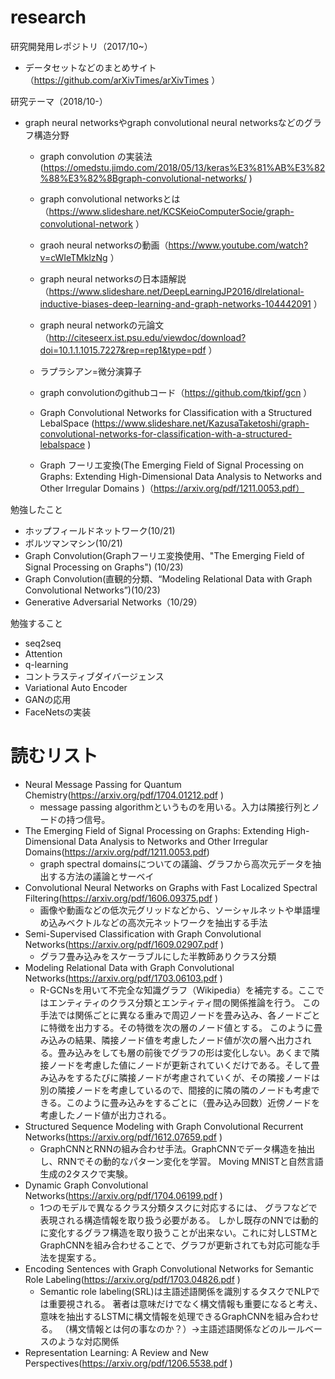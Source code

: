 # research
研究開発用レポジトリ（2017/10~）
  - データセットなどのまとめサイト（https://github.com/arXivTimes/arXivTimes ）

研究テーマ（2018/10-）
  - graph neural networksやgraph convolutional neural networksなどのグラフ構造分野
    - graph convolution の実装法(https://omedstu.jimdo.com/2018/05/13/keras%E3%81%AB%E3%82%88%E3%82%8Bgraph-convolutional-networks/ )
    - graph convolutional networksとは（https://www.slideshare.net/KCSKeioComputerSocie/graph-convolutional-network ）
    - graoh neural networksの動画（https://www.youtube.com/watch?v=cWIeTMklzNg ）
    - graph neural networksの日本語解説（https://www.slideshare.net/DeepLearningJP2016/dlrelational-inductive-biases-deep-learning-and-graph-networks-104442091 ）
    - graph neural networkの元論文（http://citeseerx.ist.psu.edu/viewdoc/download?doi=10.1.1.1015.7227&rep=rep1&type=pdf ）
    - ラプラシアン=微分演算子
    
    - graph convolutionのgithubコード（https://github.com/tkipf/gcn ）
    - Graph Convolutional Networks for Classification with a Structured LebalSpace (https://www.slideshare.net/KazusaTaketoshi/graph-convolutional-networks-for-classification-with-a-structured-lebalspace )
    - Graph フーリエ変換(The Emerging Field of Signal Processing on Graphs: Extending High-Dimensional Data Analysis to Networks and Other Irregular Domains )（https://arxiv.org/pdf/1211.0053.pdf）
    
勉強したこと
  - ホップフィールドネットワーク(10/21)
  - ボルツマンマシン(10/21)
  - Graph Convolution(Graphフーリエ変換使用、"The Emerging Field of Signal Processing on Graphs") (10/23) 
  - Graph Convolution(直観的分類、“Modeling Relational Data with Graph Convolutional Networks”)(10/23)
  - Generative Adversarial Networks（10/29）

勉強すること
  - seq2seq
  - Attention
  - q-learning
  - コントラスティブダイバージェンス
  - Variational Auto Encoder
  - GANの応用
  - FaceNetsの実装
  
# 読むリスト
  - Neural Message Passing for Quantum Chemistry(https://arxiv.org/pdf/1704.01212.pdf )
    - message passing algorithmというものを用いる。入力は隣接行列とノードの持つ信号。
  - The Emerging Field of Signal Processing on Graphs: Extending High-Dimensional Data Analysis to Networks and Other Irregular Domains(https://arxiv.org/pdf/1211.0053.pdf)
    - graph spectral domainsについての議論、グラフから高次元データを抽出する方法の議論とサーベイ
  - Convolutional Neural Networks on Graphs with Fast Localized Spectral Filtering(https://arxiv.org/pdf/1606.09375.pdf )
    - 画像や動画などの低次元グリッドなどから、ソーシャルネットや単語埋め込みベクトルなどの高次元ネットワークを抽出する手法
  - Semi-Supervised Classification with Graph Convolutional Networks(https://arxiv.org/pdf/1609.02907.pdf )
    - グラフ畳み込みをスケーラブルにした半教師ありクラス分類
  - Modeling Relational Data with Graph Convolutional Networks(https://arxiv.org/pdf/1703.06103.pdf )
    - R-GCNsを用いて不完全な知識グラフ（Wikipedia）を補完する。ここではエンティティのクラス分類とエンティティ間の関係推論を行う。
    この手法では関係ごとに異なる重みで周辺ノードを畳み込み、各ノードごとに特徴を出力する。その特徴を次の層のノード値とする。
    このように畳み込みの結果、隣接ノード値を考慮したノード値が次の層へ出力される。畳み込みをしても層の前後でグラフの形は変化しない。あくまで隣接ノードを考慮した値にノードが更新されていくだけである。そして畳み込みをするたびに隣接ノードが考慮されていくが、その隣接ノードは別の隣接ノードを考慮しているので、間接的に隣の隣のノードも考慮できる。このように畳み込みをするごとに（畳み込み回数）近傍ノードを考慮したノード値が出力される。
  - Structured Sequence Modeling with Graph Convolutional Recurrent Networks(https://arxiv.org/pdf/1612.07659.pdf )
    - GraphCNNとRNNの組み合わせ手法。GraphCNNでデータ構造を抽出し、RNNでその動的なパターン変化を学習。
    Moving MNISTと自然言語生成の2タスクで実験。
  - Dynamic Graph Convolutional Networks(https://arxiv.org/pdf/1704.06199.pdf )
    - 1つのモデルで異なるクラス分類タスクに対応するには、
    グラフなどで表現される構造情報を取り扱う必要がある。
    しかし既存のNNでは動的に変化するグラフ構造を取り扱うことが出来ない。これに対しLSTMとGraphCNNを組み合わせることで、グラフが更新されても対応可能な手法を提案する。
  - Encoding Sentences with Graph Convolutional Networks for Semantic Role Labeling(https://arxiv.org/pdf/1703.04826.pdf )
    - Semantic role labeling(SRL)は主語述語関係を識別するタスクでNLPでは重要視される。
    著者は意味だけでなく構文情報も重要になると考え、意味を抽出するLSTMに構文情報を処理できるGraphCNNを組み合わせる。
    （構文情報とは何の事なのか？）→主語述語関係などのルールベースのような対応関係
  - Representation Learning: A Review and New Perspectives(https://arxiv.org/pdf/1206.5538.pdf )    
